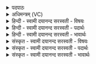 <details><summary>पदपाठः</summary>

त्र॒याः। दे॒वाः। एका॑दश। त्र॒य॒स्त्रि॒ꣳशा इति॑ त्रयःऽत्रि॒ꣳशाः। सु॒राध॑स॒ इति॑ सु॒ऽराध॑सः। बृह॒स्पति॑पुरोहिता॒ इति॒ बृह॒स्पति॑ऽपुरोहिताः। दे॒वस्य॑। स॒वि॒तुः। स॒वे। दे॒वाः। दे॒वैः। अ॒व॒न्तु॒। मा॒। ११।
</details>

<details><summary>अधिमन्त्रम् (VC)</summary>

- उपदेशका देवताः
- प्रजापतिर्ऋषिः
- पङ्क्तिः
- पञ्चमः
</details>

<details><summary>हिन्दी - स्वामी दयानन्द सरस्वती  - विषयः</summary>

अब उपदेशक विषय अगले मन्त्र में कहा है ॥
</details>

<details><summary>हिन्दी - स्वामी दयानन्द सरस्वती  - पदार्थः</summary>

पदार्थान्वयभाषाः -  जो (त्रयाः) तीन प्रकार के (देवाः) दिव्यगुणवाले (बृहस्पतिपुरोहिताः) जिनमें कि बड़ों का पालन करनेहारा सूर्य्य प्रथम धारण किया हुआ है, (सुराधसः) जिनसे अच्छे प्रकार कार्यों की सिद्धि होती वे (एकादश) ग्यारह (त्रयस्त्रिंशाः) तेंतीस दिव्यगुणवाले पदार्थ (सवितुः) सब जगत् की उत्पत्ति करनेहारे (देवस्य) प्रकाशमान ईश्वर के (सवे) परमैश्वर्य्ययुक्त उत्पन्न किये हुए जगत् में हैं, उन (देवैः) पृथिव्यादि तेंतीस पदार्थों से सहित (मा) मुझ को (देवाः) विद्वान् लोग (अवन्तु) रक्षा और बढ़ाया करें ॥११ ॥
</details>

<details><summary>हिन्दी - स्वामी दयानन्द सरस्वती  - भावार्थः</summary>

भावार्थभाषाः -  जो पृथिवी, जल, तेज, वायु, आकाश, सूर्य्य, चन्द्र, नक्षत्र ये आठ और प्राण, अपान, व्यान, उदान, समान, नाग, कूर्म, कृकल, देवदत्त, धनञ्जय तथा ग्यारहवाँ जीवात्मा, बारह महीने, बिजुली और यज्ञ इन तेंतीस दिव्यगुणवाले पृथिव्यादि पदार्थों के गुण, कर्म और स्वभाव के उपदेश से सब मनुष्यों की उन्नति करते हैं, वे सर्वोपकारक होते हैं ॥११ ॥
</details>

<details><summary>संस्कृत - स्वामी दयानन्द सरस्वती  - विषयः</summary>

अथोपदेशकविषयमाह ॥
</details>

<details><summary>संस्कृत - स्वामी दयानन्द सरस्वती  - पदार्थः</summary>

पदार्थान्वयभाषाः -  ये त्रया देवा बृहस्पतिपुरोहिताः सुराधस एकादश त्रयस्त्रिंशाः सवितुर्देवस्य सवे वर्त्तन्ते, तैर्देवैः सहितं मा देवा अवन्तु, उन्नतं सम्पादयन्तु ॥११ ॥
</details>

<details><summary>संस्कृत - स्वामी दयानन्द सरस्वती  - भावार्थः</summary>

भावार्थभाषाः -  ये पृथिव्यप्तेजोवाय्वाकाशद्युचन्द्रनक्षत्राण्यष्टौ प्राणादयो दश वायव एकादशो जीवात्मा द्वादश मासा विद्युद्यज्ञश्चैतेषां दिव्यपृथिव्यादीनां पदार्थानां गुणकर्मस्वभावोपदेशेन सर्वान् मनुष्यानुत्कर्षयन्ति, ते सर्वोपकारका भवन्ति ॥११ ॥
</details>